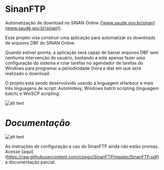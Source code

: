 # **SinanFTP** #

Automatização de download no SINAN Online
([www.saude.gov.br/sinan](www.saude.gov.br\sinan)).

Esse projeto visa construir uma aplicação para automatizar os downloads
de arquivos DBF do SINAN Online.

Quando estiver pronta, a aplicação será capaz de baixar arquivos DBF sem
nenhuma intervenção do usuário, bastando a este apenas fazer uma
configuração do sistema e criar tarefas no agendador de tarefas do
Windows para programar a periodicidade (hora e dia) em que será
realizado o download.

O projeto está sendo desenvolvido usando a linguagem xHarbour e mais
três linguagens de script: AutoHotkey, Windows batch scripting
(linguagem batch) e WinSCP scripting.

![alt text](https://raw.githubusercontent.com/csisgo/SinanFTP/master/SinanFTP.png)

# *Documentação* #

![alt text](https://raw.githubusercontent.com/csisgo/SinanFTP/master/under_construction.png)

As instruções de configuração e uso do SinanFTP ainda não estão prontas.
Acesse [aqui] (https://raw.githubusercontent.com/csisgo/SinanFTP/master/SinanFTP.pdf) a documentação parcial:



